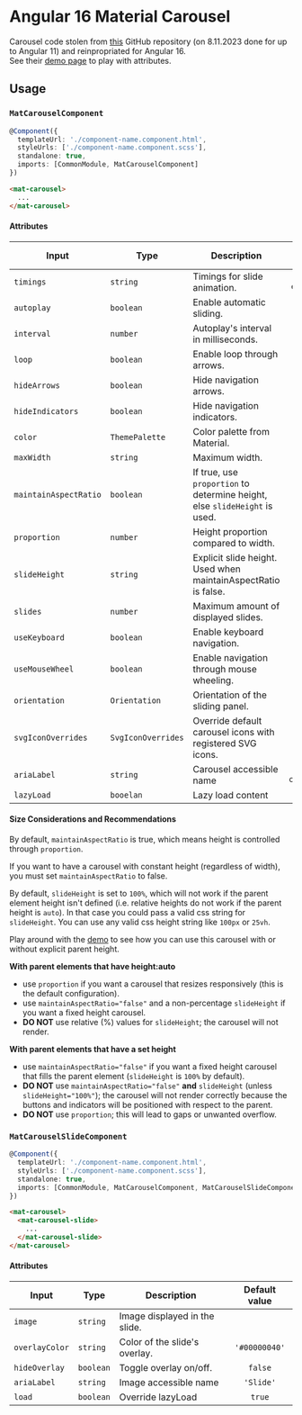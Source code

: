 # Angular 16 Material Carousel

Carousel code stolen from [this](https://github.com/ralftar/ng-mat-carousel/tree/master) GitHub repository (on 8.11.2023 done for up to Angular 11) and reinpropriated for Angular 16.<br>
See their [demo page](https://ralftar.github.io/ng-mat-carousel/) to play with attributes.

## Usage
### `MatCarouselComponent`
```typescript
@Component({
  templateUrl: './component-name.component.html',
  styleUrls: ['./component-name.component.scss'],
  standalone: true,
  imports: [CommonModule, MatCarouselComponent]
})
```
```html
<mat-carousel>
  ...
</mat-carousel>
```
#### Attributes
| Input                 |  Type              | Description                                                                | Default value       |
| --------------------- | ------------------ | -------------------------------------------------------------------------- | :-----------------: |
| `timings`             | `string`           | Timings for slide animation.                                               | `'250ms ease-in'`   |
| `autoplay`            | `boolean`          | Enable automatic sliding.                                                  | `true`              |
| `interval`            | `number`           | Autoplay's interval in milliseconds.                                       | `5000`              |
| `loop`                | `boolean`          | Enable loop through arrows.                                                | `true`              |
| `hideArrows`          | `boolean`          | Hide navigation arrows.                                                    | `false`             |
| `hideIndicators`      | `boolean`          | Hide navigation indicators.                                                | `false`             |
| `color`               | `ThemePalette`     | Color palette from Material.                                               | `'accent'`          |
| `maxWidth`            | `string`           | Maximum width.                                                             | `'auto'`            |
| `maintainAspectRatio` | `boolean`          | If true, use `proportion` to determine height, else `slideHeight` is used. | `true`              |
| `proportion`          | `number`           | Height proportion compared to width.                                       | `25`                |
| `slideHeight`         | `string`           | Explicit slide height. Used when maintainAspectRatio is false.             | `'100%'`            |
| `slides`              | `number`           | Maximum amount of displayed slides.                                        |                     |
| `useKeyboard`         | `boolean`          | Enable keyboard navigation.                                                | `true`              |
| `useMouseWheel`       | `boolean`          | Enable navigation through mouse wheeling.                                  | `false`             |
| `orientation`         | `Orientation`      | Orientation of the sliding panel.                                          | `'ltr'`             |
| `svgIconOverrides`    | `SvgIconOverrides` | Override default carousel icons with registered SVG icons.                 |                     |
| `ariaLabel`           | `string`           | Carousel accessible name                                                   | `'Sliding carousel'`|
| `lazyLoad`            | `booelan`          | Lazy load content                                                          | `false`             |

#### Size Considerations and Recommendations
By default, `maintainAspectRatio` is true, which means height is controlled through `proportion`.

If you want to have a carousel with constant height (regardless of width), you must set `maintainAspectRatio` to false.

By default, `slideHeight` is set to `100%`, which will not work if the parent element height isn't defined (i.e. relative heights do not work if the parent height is `auto`). In that case you could pass a valid css string for `slideHeight`. You can use any valid css height string like `100px` or `25vh`.

Play around with the [demo](https://ralftar.github.io/ng-mat-carousel) to see how you can use this carousel with or without explicit parent height.

**With parent elements that have height:auto**
* use `proportion` if you want a carousel that resizes responsively (this is the default configuration).
* use `maintainAspectRatio="false"` and a non-percentage `slideHeight` if you want a fixed height carousel.
* **DO NOT** use relative (%) values for `slideHeight`; the carousel will not render.

**With parent elements that have a set height**
* use `maintainAspectRatio="false"` if you want a fixed height carousel that fills the parent element (`slideHeight` is `100%` by default).
* **DO NOT** use `maintainAspectRatio="false"` **and** `slideHeight` (unless `slideHeight="100%"`); the carousel will not render correctly because the buttons and indicators will be positioned with respect to the parent.
* **DO NOT** use `proportion`; this will lead to gaps or unwanted overflow.

### `MatCarouselSlideComponent`
```typescript
@Component({
  templateUrl: './component-name.component.html',
  styleUrls: ['./component-name.component.scss'],
  standalone: true,
  imports: [CommonModule, MatCarouselComponent, MatCarouselSlideComponent]
})
```
```html
<mat-carousel>
  <mat-carousel-slide>
    ...
  </mat-carousel-slide>
</mat-carousel>
```
#### Attributes
| Input          | Type      | Description                   | Default value |
| -------------- | --------- | ----------------------------- | :-----------: |
| `image`        | `string`  | Image displayed in the slide. |               |
| `overlayColor` | `string`  | Color of the slide's overlay. | `'#00000040'` |
| `hideOverlay`  | `boolean` | Toggle overlay on/off.        | `false`       |
| `ariaLabel`    | `string`  | Image accessible name         | `'Slide'`     |
| `load`         | `boolean` | Override lazyLoad             | `true`        |
